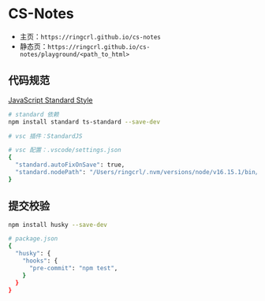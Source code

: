 # CS-Notes

- 主页：`https://ringcrl.github.io/cs-notes`
- 静态页：`https://ringcrl.github.io/cs-notes/playground/<path_to_html>`

## 代码规范

[JavaScript Standard Style](https://github.com/standard/standard)

```sh
# standard 依赖
npm install standard ts-standard --save-dev

# vsc 插件：StandardJS

# vsc 配置：.vscode/settings.json
{
  "standard.autoFixOnSave": true,
  "standard.nodePath": "/Users/ringcrl/.nvm/versions/node/v16.15.1/bin/node",
}
```

## 提交校验

```sh
npm install husky --save-dev

# package.json
{
  "husky": {
    "hooks": {
      "pre-commit": "npm test",
    }
  }
}
```
